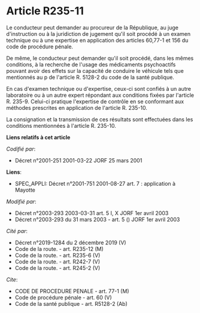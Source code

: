 # Article R235-11

Le conducteur peut demander au procureur de la République, au juge d'instruction ou à la juridiction de jugement qu'il soit
procédé à un examen technique ou à une expertise en application des articles 60,77-1 et 156 du code de procédure pénale. 

De même, le conducteur peut demander qu'il soit procédé, dans les mêmes conditions, à la recherche de l'usage des médicaments
psychoactifs pouvant avoir des effets sur la capacité de conduire le véhicule tels que mentionnés au p de l'article R. 5128-2
du code de la santé publique.

En cas d'examen technique ou d'expertise, ceux-ci sont confiés à un autre laboratoire ou à un autre expert répondant aux
conditions fixées par l'article R. 235-9. Celui-ci pratique l'expertise de contrôle en se conformant aux méthodes prescrites
en application de l'article R. 235-10. 

La consignation et la transmission de ces résultats sont effectuées dans les conditions mentionnées à l'article R. 235-10.

**Liens relatifs à cet article**

_Codifié par_:

  - Décret n°2001-251 2001-03-22 JORF 25 mars 2001

**Liens**:

  - SPEC_APPLI: Décret n°2001-751 2001-08-27 art. 7 : application à Mayotte

_Modifié par_:

  - Décret n°2003-293 2003-03-31 art. 5 I, X JORF 1er avril 2003
  - Décret n°2003-293 du 31 mars 2003 - art. 5 () JORF 1er avril 2003

_Cité par_:

  - Décret n°2019-1284 du 2 décembre 2019 (V)
  - Code de la route. - art. R235-12 (M)
  - Code de la route. - art. R235-6 (V)
  - Code de la route. - art. R242-7 (V)
  - Code de la route. - art. R245-2 (V)

_Cite_:

  - CODE DE PROCEDURE PENALE - art. 77-1 (M)
  - Code de procédure pénale - art. 60 (V)
  - Code de la santé publique - art. R5128-2 (Ab)
